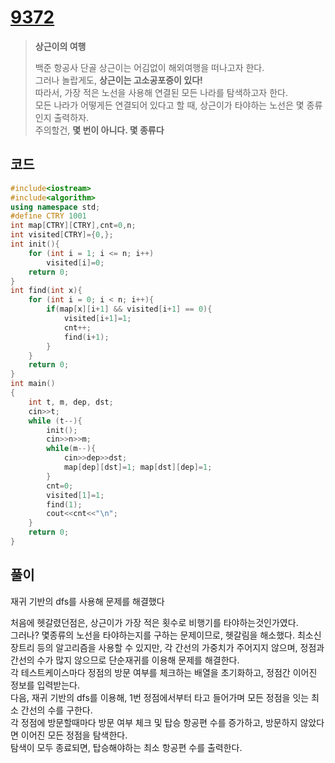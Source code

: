 # [9372](https://www.acmicpc.net/problem/9372)

> __상근이의 여행__
>
> 백준 항공사 단골 상근이는 어김없이 해외여행을 떠나고자 한다.  
> 그러나 놀랍게도, __상근이는 고소공포증이 있다!__  
> 따라서, 가장 적은 노선을 사용해 연결된 모든 나라를 탐색하고자 한다.  
> 모든 나라가 어떻게든 연결되어 있다고 할 때, 상근이가 타야하는 노선은 몇 종류인지 출력하자.  
> 주의할건, __몇 번이 아니다. 몇 종류다__

## 코드

```c++
#include<iostream>
#include<algorithm>
using namespace std;
#define CTRY 1001
int map[CTRY][CTRY],cnt=0,n;
int visited[CTRY]={0,};
int init(){
    for (int i = 1; i <= n; i++)
        visited[i]=0;
    return 0;
}
int find(int x){
    for (int i = 0; i < n; i++){
        if(map[x][i+1] && visited[i+1] == 0){
            visited[i+1]=1;
            cnt++;
            find(i+1);
        }
    }
    return 0;
}
int main()
{
    int t, m, dep, dst;
    cin>>t;
    while (t--){
        init();
        cin>>n>>m;
        while(m--){
            cin>>dep>>dst;
            map[dep][dst]=1; map[dst][dep]=1;
        }
        cnt=0;
        visited[1]=1;
        find(1);
        cout<<cnt<<"\n";
    }
    return 0;
}
```

## 풀이

재귀 기반의 dfs를 사용해 문제를 해결했다

처음에 헷갈렸던점은, 상근이가 가장 적은 횟수로 비행기를 타야하는것인가였다.  
그러나? 몇종류의 노선을 타야하는지를 구하는 문제이므로, 헷갈림을 해소했다.
최소신장트리 등의 알고리즘을 사용할 수 있지만, 각 간선의 가중치가 주어지지 않으며, 정점과 간선의 수가 많지 않으므로 단순재귀를 이용해 문제를 해결한다.  
각 테스트케이스마다 정점의 방문 여부를 체크하는 배열을 초기화하고, 정점간 이어진 정보를 입력받는다.  
다음, 재귀 기반의 dfs를 이용해, 1번 정점에서부터 타고 들어가며 모든 정점을 잇는 최소 간선의 수를 구한다.  
각 정점에 방문할때마다 방문 여부 체크 및 탑승 항공편 수를 증가하고, 방문하지 않았다면 이어진 모든 정점을 탐색한다.  
탐색이 모두 종료되면, 탑승해야하는 최소 항공편 수를 출력한다.
